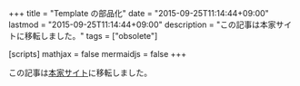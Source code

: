 +++
title = "Template の部品化"
date = "2015-09-25T11:14:44+09:00"
lastmod = "2015-09-25T11:14:44+09:00"
description = "この記事は本家サイトに移転しました。"
tags = ["obsolete"]

[scripts]
  mathjax = false
  mermaidjs = false
+++

この記事は[本家サイト](https://baldanders.info/hugo/partial-template/)に移転しました。

